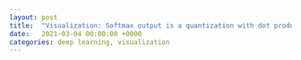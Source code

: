 ```yaml
---
layout: post
title:  "Visualization: Softmax output is a quantization with dot product similarity"
date:   2021-03-04 00:00:00 +0000
categories: deep learning, visualization
---
```

<script src="https://d3js.org/d3.v6.min.js"></script>
<div class='chart'> </div>

<script>
function display_chart() {
            var svg = d3.select(".chart").append("svg").attr("width", 500).attr("height", 400).style("border", "1px solid black");

            

            points = []
            for (var i =-50; i < 50; i++){
                for( var k = -50; k < 50; k++){
                    points.push([k/10.0, i/10.0]);
                }
            }

            x = d3.scaleLinear()
            .domain([-5.0, 5.0])
            .range([50, 450]);

            y = d3.scaleLinear()
            .domain([-5.0, 5.0])
            .range([50, 350]);

            vecs = [[1.0, 1.0], [-0.5, 1.0]];
            
            


            var data_points = svg.selectAll('g').data(points)
            .enter()

            var vectors = svg.selectAll('g').data(vecs).enter()

            data_points.append('circle')
            .attr('cx', function(d, i) { return x(d[0]);})
            .attr('cy', function(d, i) { return y(d[1]);})
            .attr('r', 2)
            .attr()


            
            vectors.append('line')
            .attr('x1',function(d){return x(0)})
            .attr('y1',function(d){return y(0)})
            .attr('x2',function(d){return x(d[0])})
            .attr('y2',function(d){return y(d[1])})
            .attr("stroke", "green")


        }
display_chart();
</script>
